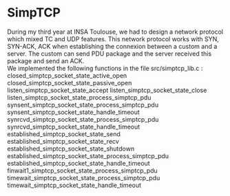 # SimpTCP
During my third year at INSA Toulouse, we had to design a network protocol which mixed TC and UDP features. This network protocol works with SYN, SYN-ACK, ACK when establishing the connexion between a custom and a server. The custom can send PDU package and the server received this package and send an ACK.  
We implemented the following functions in the file src/simptcp_lib.c : 
closed_simptcp_socket_state_active_open
closed_simptcp_socket_state_passive_open
listen_simptcp_socket_state_accept
listen_simptcp_socket_state_close
listen_simptcp_socket_state_process_simptcp_pdu
synsent_simptcp_socket_state_process_simptcp_pdu
synsent_simptcp_socket_state_handle_timeout
synrcvd_simptcp_socket_state_process_simptcp_pdu
synrcvd_simptcp_socket_state_handle_timeout
established_simptcp_socket_state_send
established_simptcp_socket_state_recv
established_simptcp_socket_state_shutdown
established_simptcp_socket_state_process_simptcp_pdu
established_simptcp_socket_state_handle_timeout
finwait1_simptcp_socket_state_process_simptcp_pdu
timewait_simptcp_socket_state_process_simptcp_pdu
timewait_simptcp_socket_state_handle_timeout
